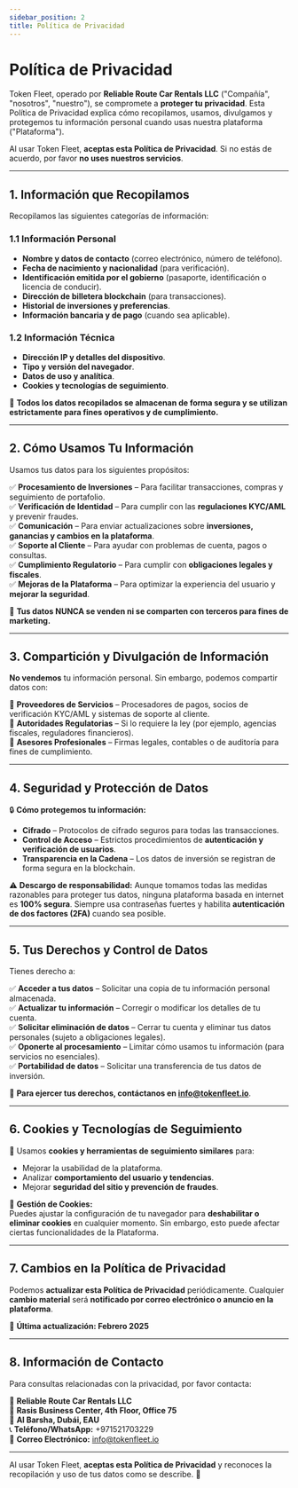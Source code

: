 ```yaml
---
sidebar_position: 2
title: Política de Privacidad
---
```


# Política de Privacidad  

Token Fleet, operado por **Reliable Route Car Rentals LLC** ("Compañía", "nosotros", "nuestro"), se compromete a **proteger tu privacidad**. Esta Política de Privacidad explica cómo recopilamos, usamos, divulgamos y protegemos tu información personal cuando usas nuestra plataforma ("Plataforma").

Al usar Token Fleet, **aceptas esta Política de Privacidad**. Si no estás de acuerdo, por favor **no uses nuestros servicios**.

---

## **1. Información que Recopilamos**  

Recopilamos las siguientes categorías de información:

### **1.1 Información Personal**  
- **Nombre y datos de contacto** (correo electrónico, número de teléfono).  
- **Fecha de nacimiento y nacionalidad** (para verificación).  
- **Identificación emitida por el gobierno** (pasaporte, identificación o licencia de conducir).  
- **Dirección de billetera blockchain** (para transacciones).  
- **Historial de inversiones y preferencias**.  
- **Información bancaria y de pago** (cuando sea aplicable).  

### **1.2 Información Técnica**  
- **Dirección IP y detalles del dispositivo**.  
- **Tipo y versión del navegador**.  
- **Datos de uso y analítica**.  
- **Cookies y tecnologías de seguimiento**.  

📌 **Todos los datos recopilados se almacenan de forma segura y se utilizan estrictamente para fines operativos y de cumplimiento.**  

---

## **2. Cómo Usamos Tu Información**  

Usamos tus datos para los siguientes propósitos:  

✅ **Procesamiento de Inversiones** – Para facilitar transacciones, compras y seguimiento de portafolio.  
✅ **Verificación de Identidad** – Para cumplir con las **regulaciones KYC/AML** y prevenir fraudes.  
✅ **Comunicación** – Para enviar actualizaciones sobre **inversiones, ganancias y cambios en la plataforma**.  
✅ **Soporte al Cliente** – Para ayudar con problemas de cuenta, pagos o consultas.  
✅ **Cumplimiento Regulatorio** – Para cumplir con **obligaciones legales y fiscales**.  
✅ **Mejoras de la Plataforma** – Para optimizar la experiencia del usuario y **mejorar la seguridad**.  

📌 **Tus datos NUNCA se venden ni se comparten con terceros para fines de marketing.**  

---

## **3. Compartición y Divulgación de Información**  

**No vendemos** tu información personal. Sin embargo, podemos compartir datos con:  

📌 **Proveedores de Servicios** – Procesadores de pagos, socios de verificación KYC/AML y sistemas de soporte al cliente.  
📌 **Autoridades Regulatorias** – Si lo requiere la ley (por ejemplo, agencias fiscales, reguladores financieros).  
📌 **Asesores Profesionales** – Firmas legales, contables o de auditoría para fines de cumplimiento.  

---

## **4. Seguridad y Protección de Datos**  

🔒 **Cómo protegemos tu información:**  
- **Cifrado** – Protocolos de cifrado seguros para todas las transacciones.  
- **Control de Acceso** – Estrictos procedimientos de **autenticación y verificación de usuarios**.  
- **Transparencia en la Cadena** – Los datos de inversión se registran de forma segura en la blockchain.  

⚠ **Descargo de responsabilidad:** Aunque tomamos todas las medidas razonables para proteger tus datos, ninguna plataforma basada en internet es **100% segura**. Siempre usa contraseñas fuertes y habilita **autenticación de dos factores (2FA)** cuando sea posible.  

---

## **5. Tus Derechos y Control de Datos**  

Tienes derecho a:  

✅ **Acceder a tus datos** – Solicitar una copia de tu información personal almacenada.  
✅ **Actualizar tu información** – Corregir o modificar los detalles de tu cuenta.  
✅ **Solicitar eliminación de datos** – Cerrar tu cuenta y eliminar tus datos personales (sujeto a obligaciones legales).  
✅ **Oponerte al procesamiento** – Limitar cómo usamos tu información (para servicios no esenciales).  
✅ **Portabilidad de datos** – Solicitar una transferencia de tus datos de inversión.  

📌 **Para ejercer tus derechos, contáctanos en info@tokenfleet.io**.  

---

## **6. Cookies y Tecnologías de Seguimiento**  

🍪 Usamos **cookies y herramientas de seguimiento similares** para:  
- Mejorar la usabilidad de la plataforma.  
- Analizar **comportamiento del usuario y tendencias**.  
- Mejorar **seguridad del sitio y prevención de fraudes**.  

🔧 **Gestión de Cookies:**  
Puedes ajustar la configuración de tu navegador para **deshabilitar o eliminar cookies** en cualquier momento. Sin embargo, esto puede afectar ciertas funcionalidades de la Plataforma.  

---

## **7. Cambios en la Política de Privacidad**  

Podemos **actualizar esta Política de Privacidad** periódicamente. Cualquier **cambio material** será **notificado por correo electrónico o anuncio en la plataforma**.  

📌 **Última actualización: Febrero 2025**  

---

## **8. Información de Contacto**  

Para consultas relacionadas con la privacidad, por favor contacta:  

📌 **Reliable Route Car Rentals LLC**  
📍 **Rasis Business Center, 4th Floor, Office 75**  
📍 **Al Barsha, Dubái, EAU**  
📞 **Teléfono/WhatsApp:** +971521703229  
📧 **Correo Electrónico:** info@tokenfleet.io  

---

Al usar Token Fleet, **aceptas esta Política de Privacidad** y reconoces la recopilación y uso de tus datos como se describe. 🚀